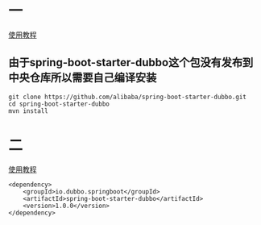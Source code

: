 # 一
[使用教程](https://my.oschina.net/xionghui/blog/824945)
## 由于spring-boot-starter-dubbo这个包没有发布到中央仓库所以需要自己编译安装
```
git clone https://github.com/alibaba/spring-boot-starter-dubbo.git
cd spring-boot-starter-dubbo
mvn install
```

# 二
[使用教程]()
```
<dependency>
    <groupId>io.dubbo.springboot</groupId>
    <artifactId>spring-boot-starter-dubbo</artifactId>
    <version>1.0.0</version>
</dependency>
```